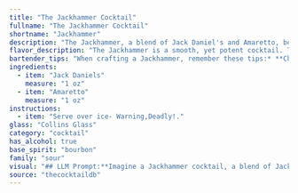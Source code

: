 ```yaml
---
title: "The Jackhammer Cocktail"
fullname: "The Jackhammer Cocktail"
shortname: "Jackhammer"
description: "The Jackhammer, a blend of Jack Daniel's and Amaretto, belongs to the Whiskey Sour family. While its exact origin is unclear, its simple yet satisfying combination of whiskey, sweet liqueur, and often a citrus element echoes the classic Whiskey Sour's spirit. "
flavor_description: "The Jackhammer is a smooth, yet potent cocktail. The Jack Daniel's whiskey brings its signature smoky and slightly sweet character, balanced by the nutty, almond-like sweetness of the Amaretto. The combination creates a warm, inviting flavor with a hint of spice, finishing with a lingering sweetness on the palate. "
bartender_tips: "When crafting a Jackhammer, remember these tips:* **Chill your glasses:** This enhances the overall drinking experience.* **Use good quality ice:**  Avoid overly diluted cocktails.* **Shake well:**  This ensures the ingredients are thoroughly mixed.* **Strain into a chilled glass:**  Avoid any ice chips.* **Garnish:**  A cherry or orange peel adds a touch of elegance. "
ingredients:
  - item: "Jack Daniels"
    measure: "1 oz"
  - item: "Amaretto"
    measure: "1 oz"
instructions:
  - item: "Serve over ice- Warning,Deadly!."
glass: "Collins Glass"
category: "cocktail"
has_alcohol: true
base_spirit: "bourbon"
family: "sour"
visual: "## LLM Prompt:**Imagine a Jackhammer cocktail, a blend of Jack Daniels whiskey and Amaretto liqueur. Describe the visual appearance of this drink, considering factors such as:*** **Color:** What shade of brown does the drink take on? Does it have any hints of amber or gold?* **Clarity:** Is the drink transparent or opaque? Are there any visible layers or sediment?* **Texture:** Does the drink appear thick or thin? Are there any visible ice chips or condensation?* **Garnish:** If there is a garnish, what is it? Does it contribute to the overall visual appeal?* **Glassware:** What type of glass would best showcase the cocktail? Does the glass shape affect the visual presentation?**Focus on specific details and use evocative language to paint a vivid picture of the Jackhammer's appearance.** "
source: "thecocktaildb"
---
```


